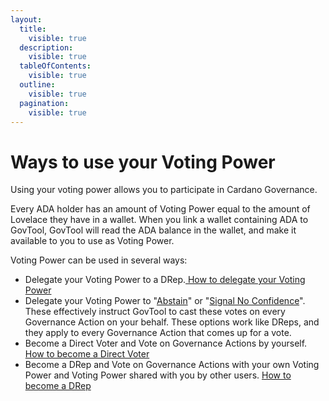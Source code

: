 ```yaml
---
layout:
  title:
    visible: true
  description:
    visible: true
  tableOfContents:
    visible: true
  outline:
    visible: true
  pagination:
    visible: true
---
```


# Ways to use your Voting Power

Using your voting power allows you to participate in Cardano Governance.

Every ADA holder has an amount of Voting Power equal to the amount of Lovelace they have in a wallet. When you link a wallet containing ADA to GovTool, GovTool will read the ADA balance in the wallet, and make it available to you to use as Voting Power.

Voting Power can be used in several ways:

* Delegate your Voting Power to a DRep.[ How to delegate your Voting Power](../using-govtool/govtool-functions/delegating/delegate-to-a-drep.md)
* Delegate your Voting Power to "[Abstain](../using-govtool/govtool-functions/delegating/abstain-from-every-vote.md)" or "[Signal No Confidence](../using-govtool/govtool-functions/delegating/signal-no-confidence-on-every-vote.md)". These effectively instruct GovTool to cast these votes on every Governance Action on your behalf. These options work like DReps, and they apply to every Governance Action that comes up for a vote.
* Become a Direct Voter and Vote on Governance Actions by yourself. [How to become a Direct Voter](../using-govtool/govtool-functions/direct-voting.md)
* Become a DRep and Vote on Governance Actions with your own Voting Power and Voting Power shared with you by other users. [How to become a DRep](../using-govtool/govtool-functions/dreps/register-as-a-drep.md)
